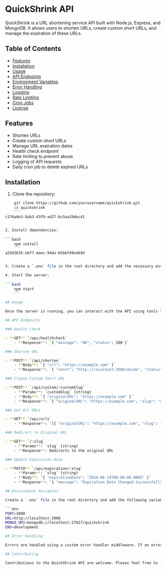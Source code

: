 # QuickShrink API

QuickShrink is a URL shortening service API built with Node.js, Express, and MongoDB. It allows users to shorten URLs, create custom short URLs, and manage the expiration of these URLs.

## Table of Contents

- [Features](#features)
- [Installation](#installation)
- [Usage](#usage)
- [API Endpoints](#api-endpoints)
- [Environment Variables](#environment-variables)
- [Error Handling](#error-handling)
- [Logging](#logging)
- [Rate Limiting](#rate-limiting)
- [Cron Jobs](#cron-jobs)
- [License](#license)

## Features

- Shorten URLs
- Create custom short URLs
- Manage URL expiration dates
- Health check endpoint
- Rate limiting to prevent abuse
- Logging of API requests
- Daily cron job to delete expired URLs

## Installation

1. Clone the repository:
    
```bash
    git clone https://github.com/yourusername/quickshrink.git
    cd quickshrink
    ```
c276a8e3-8ab3-43f9-ad27-bc5aa29dec41


2. Install dependencies:
    
```bash
    npm install
    ```
a2582635-ebf7-4aec-94da-65bbf49e469d


3. Create a `.env` file in the root directory and add the necessary environment variables (see [Environment Variables](#environment-variables)).

4. Start the server:
    
```bash
    npm start
    ```

## Usage

Once the server is running, you can interact with the API using tools like [Postman](https://www.postman.com/) or [curl](https://curl.se/).

## API Endpoints

### Health Check

- **GET** `/api/healthcheck`
    - **Response**: `{ "message": "OK", "status": 200 }`

### Shorten URL

- **POST** `/api/shorten`
    - **Body**: `{ "url": "https://example.com" }`
    - **Response**: `{ "short": "http://localhost:3000/abcde", "status": 200 }`

### Create Custom Short URL

- **POST** `/api/custom/:customSlug`
    - **Params**: `customSlug` (string)
    - **Body**: `{ "originalURL": "https://example.com" }`
    - **Response**: `{ "originalURL": "https://example.com", "slug": "customSlug", "expiryDate": "2024-06-24T00:00:00.000Z" }`

### Get All URLs

- **GET** `/api/urls`
    - **Response**: `[{ "originalURL": "https://example.com", "slug": "abcde", "expiryDate": "2024-06-24T00:00:00.000Z" }]`

### Redirect to Original URL

- **GET** `/:slug`
    - **Params**: `slug` (string)
    - **Response**: Redirects to the original URL

### Update Expiration Date

- **PATCH** `/api/expiration/:slug`
    - **Params**: `slug` (string)
    - **Body**: `{ "expirationDate": "2024-06-24T00:00:00.000Z" }`
    - **Response**: `{ "message": "Expiration Date Changed Successfully!", "status": 200 }`

## Environment Variables

Create a `.env` file in the root directory and add the following variables:

```env
PORT=3000
URL=http://localhost:3000
MONGO_URI=mongodb://localhost:27017/quickshrink
ENV=development

## Error Handling

Errors are handled using a custom error handler middleware. If an error occurs, the API will respond with an appropriate status code and a message describing the error.

## Contributing

Contributions to the QuickShrink API are welcome. Please feel free to fork the repository, make changes, and submit pull requests.
